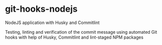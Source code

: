 # git-hooks-nodejs
NodeJS application with Husky and Commitlint

Testing, linting and verification of the commit message using automated Git hooks with help of Husky, Commitlint and lint-staged NPM packages
